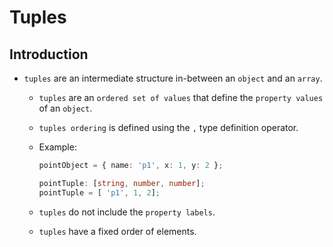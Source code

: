 # Tuples

## Introduction

* `tuples` are an intermediate structure in-between an `object` and an `array`.

    * `tuples` are an `ordered set of values` that define the `property values` of an `object`.

    * `tuples ordering` is defined using the `,` type definition operator.

    * Example:

        ```ts
        pointObject = { name: 'p1', x: 1, y: 2 };
        
        pointTuple: [string, number, number];
        pointTuple = [ 'p1', 1, 2];
        ```

    * `tuples` do not include the `property labels`.

    * `tuples` have a fixed order of elements.

